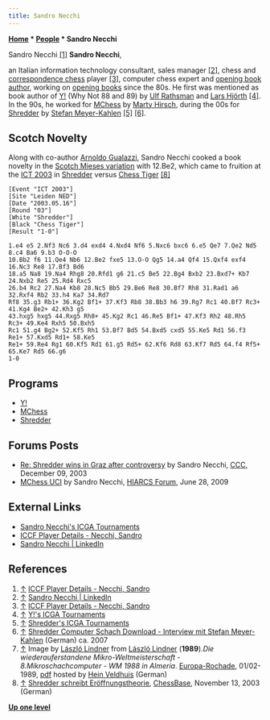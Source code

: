 ```yaml
---
title: Sandro Necchi
---
```

**[Home](Home "Home") \* [People](People "People") \* Sandro Necchi**



 [](File:SandroNecchi.jpg) Sandro Necchi <a id="cite-note-1" href="#cite-ref-1">[1]</a> 
**Sandro Necchi**,  

an Italian information technology consultant, sales manager <a id="cite-note-2" href="#cite-ref-2">[2]</a>, chess and [correspondence chess](https://en.wikipedia.org/wiki/Correspondence_chess) player <a id="cite-note-3" href="#cite-ref-3">[3]</a>, computer chess expert and [opening book author](Category:Opening_Book_Author "Category:Opening Book Author"), 
working on [opening books](Opening_Book "Opening Book") since the 80s. He first was mentioned as book author of [Y!](Y! "Y!") (Why Not 88 and 89) by [Ulf Rathsman](Ulf_Rathsman "Ulf Rathsman") and [Lars Hjörth](Lars_Hj%C3%B6rth "Lars Hjörth") <a id="cite-note-4" href="#cite-ref-4">[4]</a>. 
In the 90s, he worked for [MChess](MChess "MChess") by [Marty Hirsch](Marty_Hirsch "Marty Hirsch"), during the 00s for [Shredder](Shredder "Shredder") by [Stefan Meyer-Kahlen](Stefan_Meyer-Kahlen "Stefan Meyer-Kahlen")
<a id="cite-note-5" href="#cite-ref-5">[5]</a>
<a id="cite-note-6" href="#cite-ref-6">[6]</a>. 



## Scotch Novelty


Along with co-author [Arnoldo Gualazzi](index.php?title=Arnoldo_Gualazzi&action=edit&redlink=1 "Arnoldo Gualazzi (page does not exist)"), Sandro Necchi cooked a book novelty in the [Scotch Mieses variation](https://en.wikipedia.org/wiki/Scotch_Game#Schmidt_Variation:_4...Nf6) with 12.Be2, which came to fruition at the [ICT 2003](ICT_2003 "ICT 2003") in [Shredder](Shredder "Shredder") versus [Chess Tiger](Chess_Tiger "Chess Tiger") <a id="cite-note-8" href="#cite-ref-8">[8]</a>




```
[Event "ICT 2003"]
[Site "Leiden NED"]
[Date "2003.05.16"]
[Round "03"]
[White "Shredder"]
[Black "Chess Tiger"]
[Result "1-0"]

1.e4 e5 2.Nf3 Nc6 3.d4 exd4 4.Nxd4 Nf6 5.Nxc6 bxc6 6.e5 Qe7 7.Qe2 Nd5 8.c4 Ba6 9.b3 O-O-O 
10.Bb2 f6 11.Qe4 Nb6 12.Be2 fxe5 13.O-O Qg5 14.a4 Qf4 15.Qxf4 exf4 16.Nc3 Re8 17.Bf3 Bd6 
18.a5 Na8 19.Na4 Rhg8 20.Rfd1 g6 21.c5 Be5 22.Bg4 Bxb2 23.Bxd7+ Kb7 24.Nxb2 Re5 25.Rd4 Rxc5
26.b4 Rc2 27.Na4 Kb8 28.Nc5 Bb5 29.Be6 Re8 30.Bf7 Rh8 31.Rad1 a6 32.Rxf4 Rb2 33.h4 Ka7 34.Rd7 
Rf8 35.g3 Rb1+ 36.Kg2 Bf1+ 37.Kf3 Rb8 38.Bb3 h6 39.Rg7 Rc1 40.Bf7 Rc3+ 41.Kg4 Be2+ 42.Kh3 g5 
43.hxg5 hxg5 44.Rxg5 Rh8+ 45.Kg2 Rc1 46.Re5 Bf1+ 47.Kf3 Rh2 48.Rh5 Rc3+ 49.Ke4 Rxh5 50.Bxh5 
Rc1 51.g4 Bg2+ 52.Kf5 Rh1 53.Bf7 Bd5 54.Bxd5 cxd5 55.Ke5 Rd1 56.f3 Re1+ 57.Kxd5 Rd1+ 58.Ke5 
Re1+ 59.Re4 Rg1 60.Kf5 Rd1 61.g5 Rd5+ 62.Kf6 Rd8 63.Kf7 Rd5 64.f4 Rf5+ 65.Ke7 Rd5 66.g6 
1-0

```

## Programs


* [Y!](Y! "Y!")
* [MChess](MChess "MChess")
* [Shredder](Shredder "Shredder")


## Forums Posts


* [Re: Shredder wins in Graz after controversy](https://www.stmintz.com/ccc/index.php?id=334635) by Sandro Necchi, [CCC](CCC "CCC"), December 09, 2003
* [MChess UCI](http://www.hiarcs.net/forums/viewtopic.php?p=33210) by Sandro Necchi, [HIARCS Forum](Computer_Chess_Forums "Computer Chess Forums"), June 28, 2009


## External Links


* [Sandro Necchi's ICGA Tournaments](https://www.game-ai-forum.org/icga-tournaments/person.php?id=381)
* [ICCF Player Details - Necchi, Sandro](https://www.iccf.com/player?id=241867)
* [Sandro Necchi | LinkedIn](https://www.linkedin.com/in/sandro-necchi-46762754/)


## References


1. <a id="cite-ref-1" href="#cite-note-1">↑</a> [ICCF Player Details - Necchi, Sandro](https://www.iccf.com/player?id=241867)
2. <a id="cite-ref-2" href="#cite-note-2">↑</a> [Sandro Necchi | LinkedIn](https://www.linkedin.com/in/sandro-necchi-46762754/)
3. <a id="cite-ref-3" href="#cite-note-3">↑</a> [ICCF Player Details - Necchi, Sandro](https://www.iccf.com/player?id=241867)
4. <a id="cite-ref-4" href="#cite-note-4">↑</a> [Y!'s ICGA Tournaments](https://www.game-ai-forum.org/icga-tournaments/program.php?id=356)
5. <a id="cite-ref-5" href="#cite-note-5">↑</a> [Shredder's ICGA Tournaments](https://www.game-ai-forum.org/icga-tournaments/program.php?id=20)
6. <a id="cite-ref-6" href="#cite-note-6">↑</a> [Shredder Computer Schach Download - Interview mit Stefan Meyer-Kahlen](http://www.shredderchess.de/schach-news/shredder-news/interview-stefan-meyer%11kahlen.html) (German) ca. 2007
7. <a id="cite-ref-7" href="#cite-note-7">↑</a> Image by [László Lindner](L%C3%A1szl%C3%B3_Lindner "László Lindner") from [László Lindner](L%C3%A1szl%C3%B3_Lindner "László Lindner") (**1989**).*Die wiederauferstandene Mikro-Weltmeisterschaft - 8.Mikroschachcomputer - WM 1988 in Almeria*. [Europa-Rochade](https://de.wikipedia.org/wiki/Rochade_Europa), 01/02-1989, [pdf](http://schaakcomputers.nl/hein_veldhuis/database/files/11-1988,%20Europa-Rochade,%20Die%208.%20Mikroschachcomputer-WM%201988%20in%20Almeria.pdf) hosted by [Hein Veldhuis](Hein_Veldhuis "Hein Veldhuis") (German)
8. <a id="cite-ref-8" href="#cite-note-8">↑</a> [Shredder schreibt Eröffnungstheorie](https://de.chessbase.com/post/shredder-schreibt-erffnungstheorie), [ChessBase](ChessBase "ChessBase"), November 13, 2003 (German)

**[Up one level](People "People")**







 
